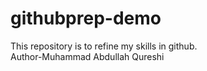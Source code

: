 # githubprep-demo
This repository is to refine my skills in github.
<br>
Author-Muhammad Abdullah Qureshi
